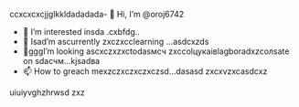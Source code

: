ccxcxcxcjjglkkldadadada- 👋 Hi, I’m @oroj6742
- 👀 I’m interested insda .cxbfdg..
- 🌱 Isad’m ascurrently zxczxcclearning ...asdcxzds
- 💞️gggI’m looking ascxczxzxctodasмсч zxccolцукаівlagboradxzcолsate on sdaсчм...kjsadва
- 📫 How to greach mexzczxczxczxczsd...dasasd
zxcxvzxcasdcxz
<!---sad
oroj6742/oroj6742 is a ✨ special ✨ repository because its `README.md` (this file) appears on your GitHub profifbdle.
You can click the Preview link to take a ladsook at your changes.vdf
--->
uiuiyvghzhrwsd
zxz
